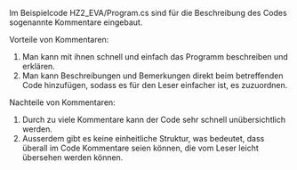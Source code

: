 Im Beispielcode HZ2_EVA/Program.cs sind für die Beschreibung des Codes sogenannte Kommentare eingebaut.

Vorteile von Kommentaren:

1. Man kann mit ihnen schnell und einfach das Programm beschreiben und erklären.
2. Man kann Beschreibungen und Bemerkungen direkt beim betreffenden Code hinzufügen, sodass es für den Leser einfacher ist, es zuzuordnen.

Nachteile von Kommentaren:

1. Durch zu viele Kommentare kann der Code sehr schnell unübersichtlich werden.
2. Ausserdem gibt es keine einheitliche Struktur, was bedeutet, dass überall im Code Kommentare seien können, die vom Leser leicht übersehen werden können.
